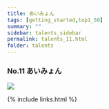 ```yaml
---
title: あいみょん
tags: [getting_started,top1_50]
summary: ""
sidebar: talents_sidebar
permalink: talents_11.html
folder: talents
---
```



### No.11 あいみょん

![](https://yt3.ggpht.com/EhHwVW_hfQbvY9LKzVGd15aQAQEpBPnWRku4H41CflDfjUe298i0q_e7AsU78y1W0mYEfJUM0I8=s176-c-k-c0x00ffffff-no-rj)







{% include links.html %}
